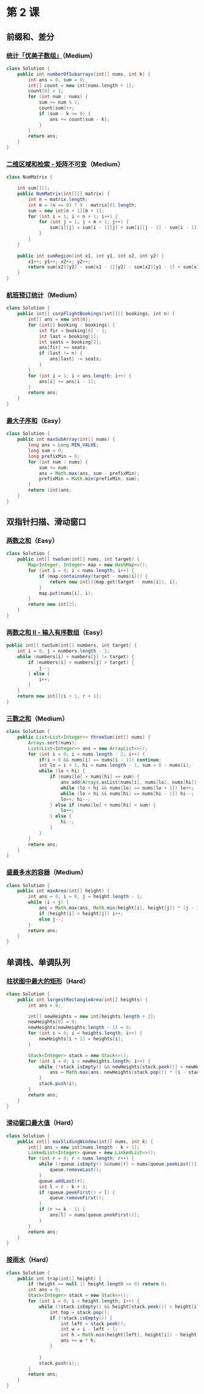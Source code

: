 # 第 2 课

## 前缀和、差分

### [统计「优美子数组」](https://leetcode-cn.com/problems/count-number-of-nice-subarrays/)（Medium）

```java
class Solution {
    public int numberOfSubarrays(int[] nums, int k) {
        int ans = 0, sum = 0;
        int[] count = new int[nums.length + 1];
        count[0] = 1;
        for (int num : nums) {
            sum += num % 2;
            count[sum]++;
            if (sum - k >= 0) {
                ans += count[sum - k];
            }
        }
        return ans;
    }
}
```



### [二维区域和检索 - 矩阵不可变](https://leetcode-cn.com/problems/range-sum-query-2d-immutable/)（Medium）

```java
class NumMatrix {

    int sum[][];
    public NumMatrix(int[][] matrix) {
        int n = matrix.length;
        int m = (n == 0) ? 0 : matrix[0].length;
        sum = new int[n + 1][m + 1];
        for (int i = 1; i < n + 1; i++) {
            for (int j = 1; j < m + 1; j++) {
                sum[i][j] = sum[i - 1][j] + sum[i][j - 1] - sum[i - 1][j - 1] + matrix[i - 1][j - 1];
            }
        }
    }
    
    public int sumRegion(int x1, int y1, int x2, int y2) {
        x1++; y1++; x2++; y2++;
        return sum[x2][y2] - sum[x1 - 1][y2] - sum[x2][y1 - 1] + sum[x1 - 1][y1 - 1];
    }
}
```



### [航班预订统计](https://leetcode-cn.com/problems/corporate-flight-bookings/)（Medium）

```java
class Solution {
    public int[] corpFlightBookings(int[][] bookings, int n) {
        int[] ans = new int[n];
        for (int[] booking : bookings) {
            int fir = booking[0] - 1;
            int last = booking[1];
            int seats = booking[2];
            ans[fir] += seats;
            if (last != n) {
                ans[last] -= seats;
            }
        }
        for (int i = 1; i < ans.length; i++) {
            ans[i] += ans[i - 1];
        }
        return ans;
    }
}
```



### [最大子序和](https://leetcode-cn.com/problems/maximum-subarray/)（Easy）

```java
class Solution {
    public int maxSubArray(int[] nums) {
        long ans = Long.MIN_VALUE;       
        long sum = 0;
        long prefixMin = 0;
        for (int num : nums) {
            sum += num;
            ans = Math.max(ans, sum - prefixMin);
            prefixMin = Math.min(prefixMin, sum);
        }
        return (int)ans;
    }
}
```



## 双指针扫描、滑动窗口

### [两数之和](https://leetcode-cn.com/problems/two-sum/)（Easy）

```java
class Solution {
    public int[] twoSum(int[] nums, int target) {
        Map<Integer, Integer> map = new HashMap<>();
        for (int i = 0; i < nums.length; i++) {
            if (map.containsKey(target - nums[i])) {
                return new int[]{map.get(target - nums[i]), i};
            }
            map.put(nums[i], i);
        }
        return new int[2];
    }
}
```



### [两数之和 II - 输入有序数组](https://leetcode-cn.com/problems/two-sum-ii-input-array-is-sorted/)（Easy）

```java
public int[] twoSum(int[] numbers, int target) {
    int i = 0, j = numbers.length - 1;
    while (numbers[i] + numbers[j] != target) {
        if (numbers[i] + numbers[j] > target) {
            j--;
        } else {
            i++;
        }
    }
    return new int[]{i + 1, r + 1};
}
```



### [三数之和](https://leetcode-cn.com/problems/3sum/)（Medium）

```java
class Solution {
    public List<List<Integer>> threeSum(int[] nums) {
        Arrays.sort(nums);
        List<List<Integer>> ans = new ArrayList<>();
        for (int i = 0; i < nums.length - 2; i++) {
            if(i > 0 && nums[i] == nums[i - 1]) continue;
            int lo = i + 1, hi = nums.length - 1, sum = 0 - nums[i];
            while (lo < hi) {
                if (nums[lo] + nums[hi] == sum) {
                    ans.add(Arrays.asList(nums[i], nums[lo], nums[hi]));
                    while (lo < hi && nums[lo] == nums[lo + 1]) lo++;
                    while (lo < hi && nums[hi] == nums[hi - 1]) hi--;
                    lo++; hi--;
                } else if (nums[lo] + nums[hi] < sum) {
                    lo++;
                } else {
                    hi--;
                }
            }
        }
        return ans;
    }
}
```



### [盛最多水的容器](https://leetcode-cn.com/problems/container-with-most-water/)（Medium）

```java
class Solution {
    public int maxArea(int[] height) {
        int ans = 0, i = 0, j = height.length - 1;
        while (i < j) {
            ans = Math.max(ans, Math.min(height[i], height[j]) * (j - i));
            if (height[i] < height[j]) i++;
            else j--;
        }
        return ans;
    }
}
```



## 单调栈、单调队列

### [柱状图中最大的矩形](https://leetcode-cn.com/problems/largest-rectangle-in-histogram/)（Hard）

```java
class Solution {
    public int largestRectangleArea(int[] heights) {
        int ans = 0;

        int[] newHeights = new int[heights.length + 2];
        newHeights[0] = 0;
        newHeights[newHeights.length - 1] = 0; 
        for (int i = 0; i < heights.length; i++) {
            newHeights[i + 1] = heights[i];
        }

        Stack<Integer> stack = new Stack<>();
        for (int i = 0; i < newHeights.length; i++) {
            while (!stack.isEmpty() && newHeights[stack.peek()] > newHeights[i]) {
                ans = Math.max(ans, newHeights[stack.pop()] * (i - stack.peek() - 1));
            }
            stack.push(i);
        }
        return ans;
    }
}
```



### [滑动窗口最大值](https://leetcode-cn.com/problems/sliding-window-maximum/)（Hard）

```java
class Solution {
    public int[] maxSlidingWindow(int[] nums, int k) {
        int[] ans = new int[nums.length - k + 1];
        LinkedList<Integer> queue = new LinkedList<>();
        for (int r = 0; r < nums.length; r++) {
            while (!queue.isEmpty() &&nums[r] > nums[queue.peekLast()]) {
                queue.removeLast();
            }
            queue.addLast(r);
            int l = r - k + 1;
            if (queue.peekFirst() < l) {
                queue.removeFirst();
            }
            if (r >= k - 1) {
                ans[l] = nums[queue.peekFirst()];
            }
        }
        return ans;
    }
}
```



### [接雨水](https://leetcode-cn.com/problems/trapping-rain-water/)（Hard）

```java
class Solution {
    public int trap(int[] height) {
        if (height == null || height.length == 0) return 0;
        int ans = 0;
        Stack<Integer> stack = new Stack<>();
        for (int i = 0; i < height.length; i++) {
            while (!stack.isEmpty() && height[stack.peek()] < height[i]) {
                int top = stack.pop();
                if (!stack.isEmpty()) {
                    int left = stack.peek();
                    int w = i - left - 1;
                    int h = Math.min(height[left], height[i]) - height[top];
                    ans += w * h;
                }
                
            }
            stack.push(i);;
        }
        return ans;
    }
}
```

